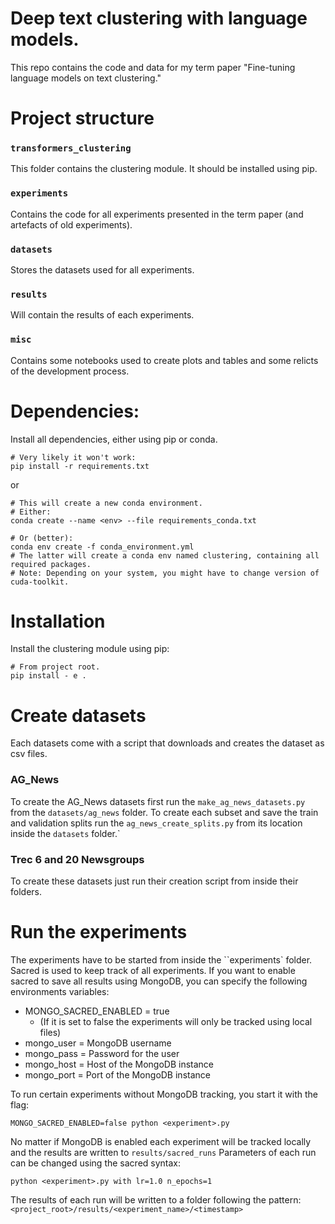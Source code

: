# Deep text clustering with language models.

This repo contains the code and data for my term paper
"Fine-tuning language models on text clustering."

# Project structure

### ``transformers_clustering`` 
This folder contains the clustering module.
It should be installed using pip.

### ``experiments``
Contains the code for all experiments presented in the term paper
(and artefacts of old experiments).

### ``datasets``
Stores the datasets used for all experiments.

### ``results``
Will contain the results of each experiments.

### ``misc``
Contains some notebooks used to create plots and tables and some relicts of the development process.


# Dependencies:
Install all dependencies, either using pip or conda.

```
# Very likely it won't work:
pip install -r requirements.txt
```  

or 

```
# This will create a new conda environment.
# Either:
conda create --name <env> --file requirements_conda.txt

# Or (better):
conda env create -f conda_environment.yml
# The latter will create a conda env named clustering, containing all required packages.
# Note: Depending on your system, you might have to change version of cuda-toolkit.
```

# Installation

Install the clustering module using pip:

```
# From project root.
pip install - e .
```

# Create datasets

Each datasets come with a script that downloads and creates the dataset as csv files.

### AG_News

To create the AG_News datasets 
first run the ``make_ag_news_datasets.py`` from the ``datasets/ag_news`` folder.
To create each subset and save the train and validation splits run the ``ag_news_create_splits.py``
from its location inside the ``datasets`` folder.`

### Trec 6 and 20 Newsgroups

To create these datasets just run their creation script from inside their folders.

# Run the experiments

The experiments have to be started from inside the ``experiments` folder.
Sacred is used to keep track of all experiments. 
If you want to enable sacred to save all results using MongoDB, you can specify
the following environments variables:

* MONGO_SACRED_ENABLED = true 
    * (If it is set to false the experiments will only be tracked using local files)
* mongo_user = MongoDB username
* mongo_pass = Password for the user
* mongo_host = Host of the MongoDB instance
* mongo_port = Port of the MongoDB instance

To run certain experiments without MongoDB tracking, you start it with the flag:

````
MONGO_SACRED_ENABLED=false python <experiment>.py
````

No matter if MongoDB is enabled each experiment will be tracked locally and the results are written 
to ``results/sacred_runs``
Parameters of each run can be changed using the sacred syntax:

```
python <experiment>.py with lr=1.0 n_epochs=1
```

The results of each run will be written to a 
folder following the pattern:  ``<project_root>/results/<experiment_name>/<timestamp>``


